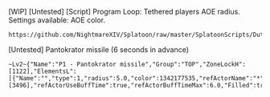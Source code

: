 [WIP] [Untested] [Script] Program Loop: Tethered players AOE radius. Settings available: AOE color.
```
https://github.com/NightmareXIV/Splatoon/raw/master/SplatoonScripts/Duties/Endwalker/The%20Omega%20Protocol/Program%20Loop.cs
```

[Untested] Pantokrator missile (6 seconds in advance)
```
~Lv2~{"Name":"P1 - Pantokrator missile","Group":"TOP","ZoneLockH":[1122],"ElementsL":[{"Name":"","type":1,"radius":5.0,"color":1342177535,"refActorName":"*","refActorRequireBuff":true,"refActorBuffId":[3496],"refActorUseBuffTime":true,"refActorBuffTimeMax":6.0,"Filled":true}]}
```

